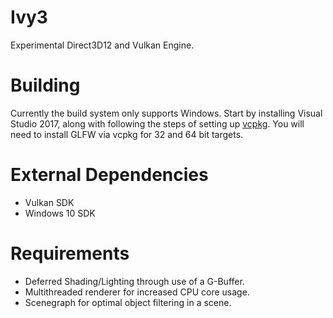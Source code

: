 # Ivy3
Experimental Direct3D12 and Vulkan Engine.

# Building
Currently the build system only supports Windows. Start by installing Visual Studio 2017, along with following the steps of setting up [vcpkg](https://github.com/Microsoft/vcpkg). You will need to install GLFW via vcpkg for 32 and 64 bit targets. 

# External Dependencies
* Vulkan SDK
* Windows 10 SDK

# Requirements
* Deferred Shading/Lighting through use of a G-Buffer. 
* Multithreaded renderer for increased CPU core usage.
* Scenegraph for optimal object filtering in a scene.